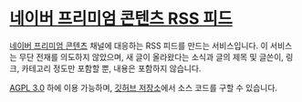# [네이버 프리미엄 콘텐츠 RSS 피드][1]

[네이버 프리미엄 콘텐츠] 채널에 대응하는 RSS 피드를 만드는 서비스입니다. 이
서비스는 무단 전재를 의도하지 않았으며, 새 글이 올라왔다는 소식과 글의 제목 및
글쓴이, 링크, 카테고리 정도만 포함할 뿐, 내용은 포함하지 않습니다.

<div id="widget"></div>

[AGPL 3.0] 하에 이용 가능하며, [깃허브 저장소]에서 소스 코드를 구할 수 있습니다.

[1]: https://naver-premium-contents-rss.deno.dev/
[네이버 프리미엄 콘텐츠]: https://contents.premium.naver.com/
[AGPL 3.0]: https://www.gnu.org/licenses/agpl-3.0.en.html
[깃허브 저장소]: https://github.com/dahlia/naver-premium-contents-feed
